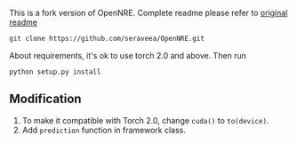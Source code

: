 This is a fork version of OpenNRE. Complete readme please refer to [original readme](https://github.com/thunlp/OpenNRE/blob/master/README.md)
```bash
git clone https://github.com/seraveea/OpenNRE.git
```
About requirements, it's ok to use torch 2.0 and above.
Then run
```
python setup.py install
```
## Modification
1. To make it compatible with Torch 2.0, change ```cuda()``` to ```to(device)```.
2. Add ```prediction``` function in framework class.
